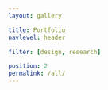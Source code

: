 ```yaml
---
layout: gallery

title: Portfolio
navlevel: header

filter: [design, research]

position: 2
permalink: /all/
---
```

